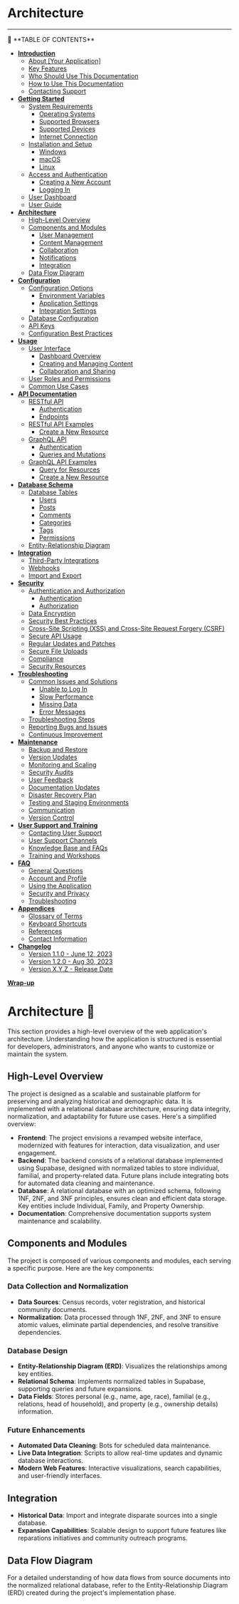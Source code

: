 # Architecture

---

<aside>
📜 **TABLE OF CONTENTS**

- [**Introduction**](../INST490%20Final%20Report%20155a1ad092908009821de4c33057f127.md)
    - [About [Your Application]](../INST490%20Final%20Report%20155a1ad092908009821de4c33057f127.md)
    - [Key Features](../INST490%20Final%20Report%20155a1ad092908009821de4c33057f127.md)
    - [Who Should Use This Documentation](../INST490%20Final%20Report%20155a1ad092908009821de4c33057f127.md)
    - [How to Use This Documentation](../INST490%20Final%20Report%20155a1ad092908009821de4c33057f127.md)
    - [Contacting Support](../INST490%20Final%20Report%20155a1ad092908009821de4c33057f127.md)
- [**Getting Started**](Getting%20Started%20155a1ad0929081c6a2e4eaf30b22f77e.md)
    - [System Requirements](Getting%20Started%20155a1ad0929081c6a2e4eaf30b22f77e.md)
        - [Operating Systems](Getting%20Started%20155a1ad0929081c6a2e4eaf30b22f77e.md)
        - [Supported Browsers](Getting%20Started%20155a1ad0929081c6a2e4eaf30b22f77e.md)
        - [Supported Devices](Getting%20Started%20155a1ad0929081c6a2e4eaf30b22f77e.md)
        - [Internet Connection](Getting%20Started%20155a1ad0929081c6a2e4eaf30b22f77e.md)
    - [Installation and Setup](Getting%20Started%20155a1ad0929081c6a2e4eaf30b22f77e.md)
        - [Windows](Getting%20Started%20155a1ad0929081c6a2e4eaf30b22f77e.md)
        - [macOS](Getting%20Started%20155a1ad0929081c6a2e4eaf30b22f77e.md)
        - [Linux](Getting%20Started%20155a1ad0929081c6a2e4eaf30b22f77e.md)
    - [Access and Authentication](Getting%20Started%20155a1ad0929081c6a2e4eaf30b22f77e.md)
        - [Creating a New Account](Getting%20Started%20155a1ad0929081c6a2e4eaf30b22f77e.md)
        - [Logging In](Getting%20Started%20155a1ad0929081c6a2e4eaf30b22f77e.md)
    - [User Dashboard](Getting%20Started%20155a1ad0929081c6a2e4eaf30b22f77e.md)
    - [User Guide](Getting%20Started%20155a1ad0929081c6a2e4eaf30b22f77e.md)
- [**Architecture**](Architecture%20155a1ad0929081a9a653d9ae01eccb50.md)
    - [High-Level Overview](Architecture%20155a1ad0929081a9a653d9ae01eccb50.md)
    - [Components and Modules](Architecture%20155a1ad0929081a9a653d9ae01eccb50.md)
        - [User Management](Architecture%20155a1ad0929081a9a653d9ae01eccb50.md)
        - [Content Management](Architecture%20155a1ad0929081a9a653d9ae01eccb50.md)
        - [Collaboration](Architecture%20155a1ad0929081a9a653d9ae01eccb50.md)
        - [Notifications](Architecture%20155a1ad0929081a9a653d9ae01eccb50.md)
        - [Integration](Architecture%20155a1ad0929081a9a653d9ae01eccb50.md)
    - [Data Flow Diagram](Architecture%20155a1ad0929081a9a653d9ae01eccb50.md)
- [**Configuration**](Configuration%20155a1ad0929081fdbde9e1bb80f5c5ca.md)
    - [Configuration Options](Configuration%20155a1ad0929081fdbde9e1bb80f5c5ca.md)
        - [Environment Variables](Configuration%20155a1ad0929081fdbde9e1bb80f5c5ca.md)
        - [Application Settings](Configuration%20155a1ad0929081fdbde9e1bb80f5c5ca.md)
        - [Integration Settings](Configuration%20155a1ad0929081fdbde9e1bb80f5c5ca.md)
    - [Database Configuration](Configuration%20155a1ad0929081fdbde9e1bb80f5c5ca.md)
    - [API Keys](Configuration%20155a1ad0929081fdbde9e1bb80f5c5ca.md)
    - [Configuration Best Practices](Configuration%20155a1ad0929081fdbde9e1bb80f5c5ca.md)
- [**Usage**](Usage%20155a1ad0929081e5a248ec0ac9d471ac.md)
    - [User Interface](Usage%20155a1ad0929081e5a248ec0ac9d471ac.md)
        - [Dashboard Overview](Usage%20155a1ad0929081e5a248ec0ac9d471ac.md)
        - [Creating and Managing Content](Usage%20155a1ad0929081e5a248ec0ac9d471ac.md)
        - [Collaboration and Sharing](Usage%20155a1ad0929081e5a248ec0ac9d471ac.md)
    - [User Roles and Permissions](Usage%20155a1ad0929081e5a248ec0ac9d471ac.md)
    - [Common Use Cases](Usage%20155a1ad0929081e5a248ec0ac9d471ac.md)
- [**API Documentation**](API%20Documentation%20155a1ad0929081208c5af6d0c031b8a5.md)
    - [RESTful API](API%20Documentation%20155a1ad0929081208c5af6d0c031b8a5.md)
        - [Authentication](API%20Documentation%20155a1ad0929081208c5af6d0c031b8a5.md)
        - [Endpoints](API%20Documentation%20155a1ad0929081208c5af6d0c031b8a5.md)
    - [RESTful API Examples](API%20Documentation%20155a1ad0929081208c5af6d0c031b8a5.md)
        - [Create a New Resource](API%20Documentation%20155a1ad0929081208c5af6d0c031b8a5.md)
    - [GraphQL API](API%20Documentation%20155a1ad0929081208c5af6d0c031b8a5.md)
        - [Authentication](API%20Documentation%20155a1ad0929081208c5af6d0c031b8a5.md)
        - [Queries and Mutations](API%20Documentation%20155a1ad0929081208c5af6d0c031b8a5.md)
    - [GraphQL API Examples](API%20Documentation%20155a1ad0929081208c5af6d0c031b8a5.md)
        - [Query for Resources](API%20Documentation%20155a1ad0929081208c5af6d0c031b8a5.md)
        - [Create a New Resource](API%20Documentation%20155a1ad0929081208c5af6d0c031b8a5.md)
- [**Database Schema**](Database%20Schema%20155a1ad09290817db4e6fe939020c4ca.md)
    - [Database Tables](Database%20Schema%20155a1ad09290817db4e6fe939020c4ca.md)
        - [Users](Database%20Schema%20155a1ad09290817db4e6fe939020c4ca.md)
        - [Posts](Database%20Schema%20155a1ad09290817db4e6fe939020c4ca.md)
        - [Comments](Database%20Schema%20155a1ad09290817db4e6fe939020c4ca.md)
        - [Categories](Database%20Schema%20155a1ad09290817db4e6fe939020c4ca.md)
        - [Tags](Database%20Schema%20155a1ad09290817db4e6fe939020c4ca.md)
        - [Permissions](Database%20Schema%20155a1ad09290817db4e6fe939020c4ca.md)
    - [Entity-Relationship Diagram](Database%20Schema%20155a1ad09290817db4e6fe939020c4ca.md)
- [**Integration**](Integration%20155a1ad0929081179e5ccf1fdab76ebc.md)
    - [Third-Party Integrations](Integration%20155a1ad0929081179e5ccf1fdab76ebc.md)
    - [Webhooks](Integration%20155a1ad0929081179e5ccf1fdab76ebc.md)
    - [Import and Export](Integration%20155a1ad0929081179e5ccf1fdab76ebc.md)
- [**Security**](Security%20155a1ad0929081ab993cecf96f77867b.md)
    - [Authentication and Authorization](Security%20155a1ad0929081ab993cecf96f77867b.md)
        - [Authentication](Security%20155a1ad0929081ab993cecf96f77867b.md)
        - [Authorization](Security%20155a1ad0929081ab993cecf96f77867b.md)
    - [Data Encryption](Security%20155a1ad0929081ab993cecf96f77867b.md)
    - [Security Best Practices](Security%20155a1ad0929081ab993cecf96f77867b.md)
    - [Cross-Site Scripting (XSS) and Cross-Site Request Forgery (CSRF)](Security%20155a1ad0929081ab993cecf96f77867b.md)
    - [Secure API Usage](Security%20155a1ad0929081ab993cecf96f77867b.md)
    - [Regular Updates and Patches](Security%20155a1ad0929081ab993cecf96f77867b.md)
    - [Secure File Uploads](Security%20155a1ad0929081ab993cecf96f77867b.md)
    - [Compliance](Security%20155a1ad0929081ab993cecf96f77867b.md)
    - [Security Resources](Security%20155a1ad0929081ab993cecf96f77867b.md)
- [**Troubleshooting**](Troubleshooting%20155a1ad0929081cfb7d1eed3c6770e1b.md)
    - [Common Issues and Solutions](Troubleshooting%20155a1ad0929081cfb7d1eed3c6770e1b.md)
        - [Unable to Log In](Troubleshooting%20155a1ad0929081cfb7d1eed3c6770e1b.md)
        - [Slow Performance](Troubleshooting%20155a1ad0929081cfb7d1eed3c6770e1b.md)
        - [Missing Data](Troubleshooting%20155a1ad0929081cfb7d1eed3c6770e1b.md)
        - [Error Messages](Troubleshooting%20155a1ad0929081cfb7d1eed3c6770e1b.md)
    - [Troubleshooting Steps](Troubleshooting%20155a1ad0929081cfb7d1eed3c6770e1b.md)
    - [Reporting Bugs and Issues](Troubleshooting%20155a1ad0929081cfb7d1eed3c6770e1b.md)
    - [Continuous Improvement](Troubleshooting%20155a1ad0929081cfb7d1eed3c6770e1b.md)
- [**Maintenance**](Maintenance%20and%20Updates%20155a1ad09290813b8ccfc10091932ac1.md)
    - [Backup and Restore](Maintenance%20and%20Updates%20155a1ad09290813b8ccfc10091932ac1.md)
    - [Version Updates](Maintenance%20and%20Updates%20155a1ad09290813b8ccfc10091932ac1.md)
    - [Monitoring and Scaling](Maintenance%20and%20Updates%20155a1ad09290813b8ccfc10091932ac1.md)
    - [Security Audits](Maintenance%20and%20Updates%20155a1ad09290813b8ccfc10091932ac1.md)
    - [User Feedback](Maintenance%20and%20Updates%20155a1ad09290813b8ccfc10091932ac1.md)
    - [Documentation Updates](Maintenance%20and%20Updates%20155a1ad09290813b8ccfc10091932ac1.md)
    - [Disaster Recovery Plan](Maintenance%20and%20Updates%20155a1ad09290813b8ccfc10091932ac1.md)
    - [Testing and Staging Environments](Maintenance%20and%20Updates%20155a1ad09290813b8ccfc10091932ac1.md)
    - [Communication](Maintenance%20and%20Updates%20155a1ad09290813b8ccfc10091932ac1.md)
    - [Version Control](Maintenance%20and%20Updates%20155a1ad09290813b8ccfc10091932ac1.md)
- [**User Support and Training**](User%20Support%20and%20Training%20155a1ad0929081059836fd1ead2807d0.md)
    - [Contacting User Support](User%20Support%20and%20Training%20155a1ad0929081059836fd1ead2807d0.md)
    - [User Support Channels](User%20Support%20and%20Training%20155a1ad0929081059836fd1ead2807d0.md)
    - [Knowledge Base and FAQs](User%20Support%20and%20Training%20155a1ad0929081059836fd1ead2807d0.md)
    - [Training and Workshops](User%20Support%20and%20Training%20155a1ad0929081059836fd1ead2807d0.md)
- [**FAQ**](FAQ%20155a1ad0929081e7a8d5fbe91a6fffce.md)
    - [General Questions](FAQ%20155a1ad0929081e7a8d5fbe91a6fffce.md)
    - [Account and Profile](FAQ%20155a1ad0929081e7a8d5fbe91a6fffce.md)
    - [Using the Application](FAQ%20155a1ad0929081e7a8d5fbe91a6fffce.md)
    - [Security and Privacy](FAQ%20155a1ad0929081e7a8d5fbe91a6fffce.md)
    - [Troubleshooting](FAQ%20155a1ad0929081e7a8d5fbe91a6fffce.md)
- [**Appendices**](Appendices%20155a1ad09290816cba2dd0c82f769bb6.md)
    - [Glossary of Terms](Appendices%20155a1ad09290816cba2dd0c82f769bb6.md)
    - [Keyboard Shortcuts](Appendices%20155a1ad09290816cba2dd0c82f769bb6.md)
    - [References](Appendices%20155a1ad09290816cba2dd0c82f769bb6.md)
    - [Contact Information](Appendices%20155a1ad09290816cba2dd0c82f769bb6.md)
- [**Changelog**](Changelog%20155a1ad0929081c9905dd8cadf696715.md)
    - [Version 1.1.0 - June 12, 2023](Changelog%20155a1ad0929081c9905dd8cadf696715.md)
    - [Version 1.2.0 - Aug 30, 2023](Changelog%20155a1ad0929081c9905dd8cadf696715.md)
    - [Version X.Y.Z - Release Date](Changelog%20155a1ad0929081c9905dd8cadf696715.md)

[**Wrap-up**](Wrap-up%20155a1ad0929081a5977fd312ebaaba88.md)

</aside>

# Architecture 📐

This section provides a high-level overview of the web application's architecture. Understanding how the application is structured is essential for developers, administrators, and anyone who wants to customize or maintain the system.

## 

## **High-Level Overview**

The project is designed as a scalable and sustainable platform for preserving and analyzing historical and demographic data. It is implemented with a relational database architecture, ensuring data integrity, normalization, and adaptability for future use cases. Here's a simplified overview:

- **Frontend**: The project envisions a revamped website interface, modernized with features for interaction, data visualization, and user engagement.
- **Backend**: The backend consists of a relational database implemented using Supabase, designed with normalized tables to store individual, familial, and property-related data. Future plans include integrating bots for automated data cleaning and maintenance.
- **Database**: A relational database with an optimized schema, following 1NF, 2NF, and 3NF principles, ensures clean and efficient data storage. Key entities include Individual, Family, and Property Ownership.
- **Documentation**: Comprehensive documentation supports system maintenance and scalability.

## **Components and Modules**

The project is composed of various components and modules, each serving a specific purpose. Here are the key components:

### **Data Collection and Normalization**

- **Data Sources**: Census records, voter registration, and historical community documents.
- **Normalization**: Data processed through 1NF, 2NF, and 3NF to ensure atomic values, eliminate partial dependencies, and resolve transitive dependencies.

### **Database Design**

- **Entity-Relationship Diagram (ERD)**: Visualizes the relationships among key entities.
- **Relational Schema**: Implements normalized tables in Supabase, supporting queries and future expansions.
- **Data Fields**: Stores personal (e.g., name, age, race), familial (e.g., relations, head of household), and property (e.g., ownership details) information.

### **Future Enhancements**

- **Automated Data Cleaning**: Bots for scheduled data maintenance.
- **Live Data Integration**: Scripts to allow real-time updates and dynamic database interactions.
- **Modern Web Features**: Interactive visualizations, search capabilities, and user-friendly interfaces.

## **Integration**

- **Historical Data**: Import and integrate disparate sources into a single database.
- **Expansion Capabilities**: Scalable design to support future features like reparations initiatives and community outreach programs.

## **Data Flow Diagram**

For a detailed understanding of how data flows from source documents into the normalized relational database, refer to the Entity-Relationship Diagram (ERD) created during the project's implementation phase.